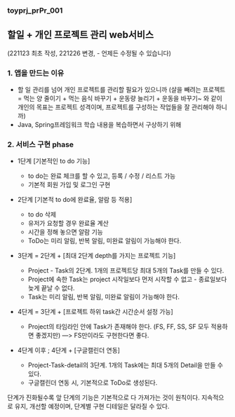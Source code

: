 ### toyprj_prPr_001

## 할일 + 개인 프로젝트 관리 web서비스
(221123 최초 작성, 221226 변경, - 언제든 수정될 수 있습니다)

### 1. 앱을 만드는 이유
- 할 일 관리를 넘어 개인 프로젝트를 관리할 필요가 있으니까
  (살을 빼려는 프로젝트 = 먹는 양 줄이기 + 먹는 음식 바꾸기 + 운동량 늘리기 + 운동을 바꾸기~ 와 같이 개인의 목표는 프로젝트 성격이며, 프로젝트를 구성하는 작업들을 잘 관리해야 하니까)
- Java, Spring프레임워크 학습 내용을 복습하면서 구상하기 위해

### 2. 서비스 구현 phase
* 1단계 [기본적인 to do 기능]
    - to do는 완료 체크를 할 수 있고, 등록 / 수정 / 리스트 가능
    - 기본적 회원 가입 및 로그인 구현

* 2단계 [기본적 to do에 완료율, 알람 등 적용]
    - to do 삭제
    - 유저가 요청할 경우 완료율 계산
    - 시간을 정해 놓으면 알람 기능
    - ToDo는 미리 알림, 반복 알림, 미완료 알림이 가능해야 한다.

* 3단계 = 2단계 + [최대 2단계 depth를 가지는 프로젝트 기능]
    - Project - Task의 2단계. 1개의 프로젝트당 최대 5개의 Task를 만들 수 있다.
    - Project에 속한 Task는 project 시작일보다 먼저 시작할 수 없고 - 종료일보다 늦게 끝날 수 없다.
    - Task는 미리 알림, 반복 알림, 미완료 알림이 가능해야 한다.

* 4단계 = 3단계 + [프로젝트 하위 task간 시간순서 설정 가능]
    - Project의 타임라인 안에 Task가 존재해야 한다.
      (FS, FF, SS, SF 모두 적용하면 좋겠지만) —> FS만이라도 구현한다면 좋다.

* 4단계 이후 ; 4단계 + [구글캘린더 연동]
    - Project-Task-detail의 3단계. 1개의 Task에는 최대 5개의 Detail을 만들 수 있다.
    - 구글캘린더 연동 시, 기본적으로 ToDo로 생성된다.

단계가 진화될수록 앞 단계의 기능은 기본적으로 다 가져가는 것이 원칙이다.
지속적으로 유지, 개선할 예정이며, 단계별 구현 디테일은 달라질 수 있다.
